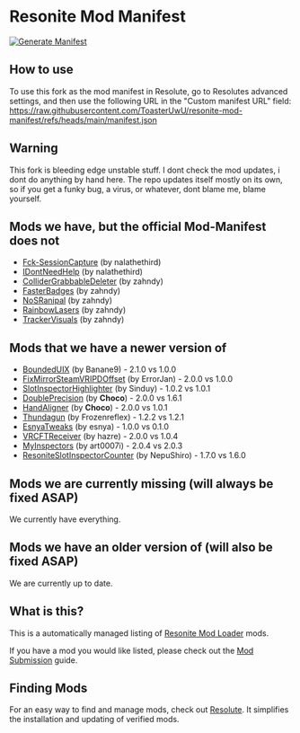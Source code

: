 # Resonite Mod Manifest
[![Generate Manifest](https://github.com/ToasterUwU/resonite-mod-manifest/actions/workflows/generate-manifest.yml/badge.svg)](https://github.com/ToasterUwU/resonite-mod-manifest/actions/workflows/generate-manifest.yml)

## How to use

To use this fork as the mod manifest in Resolute, go to Resolutes advanced settings, and then use the following URL in the "Custom manifest URL" field: https://raw.githubusercontent.com/ToasterUwU/resonite-mod-manifest/refs/heads/main/manifest.json

## Warning

This fork is bleeding edge unstable stuff. I dont check the mod updates, i dont do anything by hand here. The repo updates itself mostly on its own, so if you get a funky bug, a virus, or whatever, dont blame me, blame yourself.

## Mods we have, but the official Mod-Manifest does not

- [Fck-SessionCapture](https://github.com/nalathethird/Fck-SessionCapture) (by nalathethird)
- [IDontNeedHelp](https://github.com/nalathethird/IDontNeedHelp) (by nalathethird)
- [ColliderGrabbableDeleter](https://github.com/zahndy/ColliderGrabbableDeleter) (by zahndy)
- [FasterBadges](https://github.com/zahndy/FasterBadges) (by zahndy)
- [NoSRanipal](https://github.com/zahndy/NoSRanipal) (by zahndy)
- [RainbowLasers](https://github.com/zahndy/RainbowLasers) (by zahndy)
- [TrackerVisuals](https://github.com/zahndy/TrackerVisuals) (by zahndy)


## Mods that we have a newer version of

- [BoundedUIX](https://github.com/Banane9/ResoniteBoundedUIX) (by Banane9)  - 2.1.0 vs 1.0.0
- [FixMirrorSteamVRIPDOffset](https://github.com/ErrorJan/ResoniteMod-FixMirrorSteamVRIPDOffset) (by ErrorJan)  - 2.0.0 vs 1.0.0
- [SlotInspectorHighlighter](https://github.com/sjsanjsrh/SlotInspectorHighlighter) (by Sinduy)  - 1.0.2 vs 1.0.1
- [DoublePrecision](https://github.com/AwesomeTornado/Resonite-DoublePrecision-RML) (by __Choco__)  - 2.0.0 vs 1.6.1
- [HandAligner](https://github.com/AwesomeTornado/Resonite-Hand-Aligner) (by __Choco__)  - 2.0.0 vs 1.0.1
- [Thundagun](https://github.com/Frozenreflex/Thundagun) (by Frozenreflex)  - 1.2.2 vs 1.2.1
- [EsnyaTweaks](https://github.com/esnya/ResoniteEsnyaTweaks) (by esnya)  - 1.0.0 vs 0.1.0
- [VRCFTReceiver](https://github.com/hazre/VRCFTReceiver) (by hazre)  - 2.0.0 vs 1.0.4
- [MyInspectors](https://github.com/art0007i/MyInspectors) (by art0007i)  - 2.0.4 vs 2.0.3
- [ResoniteSlotInspectorCounter](https://github.com/NepuShiro/ResoniteSlotInspectorCounter) (by NepuShiro)  - 1.7.0 vs 1.6.0


## Mods we are currently missing (will always be fixed ASAP)

We currently have everything.

## Mods we have an older version of (will also be fixed ASAP)

We are currently up to date.

## What is this?

This is a automatically managed listing of [Resonite Mod Loader](https://github.com/resonite-modding-group/ResoniteModLoader) mods.

If you have a mod you would like listed, please check out the [Mod Submission](https://github.com/ToasterUwU/resonite-mod-manifest/wiki/Mod-Submission) guide.


## Finding Mods

For an easy way to find and manage mods, check out [Resolute](https://github.com/Gawdl3y/Resolute). It simplifies the installation and updating of verified mods.